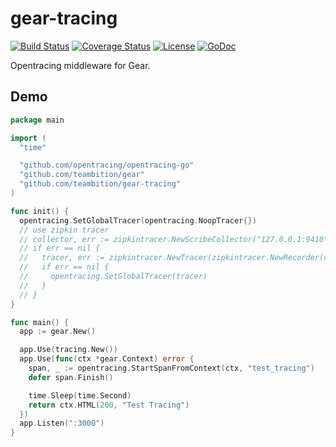 # gear-tracing

[![Build Status](http://img.shields.io/travis/teambition/gear-tracing.svg?style=flat-square)](https://travis-ci.org/teambition/gear-tracing)
[![Coverage Status](http://img.shields.io/coveralls/teambition/gear-tracing.svg?style=flat-square)](https://coveralls.io/r/teambition/gear-tracing)
[![License](http://img.shields.io/badge/license-mit-blue.svg?style=flat-square)](https://raw.githubusercontent.com/teambition/gear-tracing/master/LICENSE)
[![GoDoc](http://img.shields.io/badge/go-documentation-blue.svg?style=flat-square)](http://godoc.org/github.com/teambition/gear-tracing)

Opentracing middleware for Gear.

## Demo

```go
package main

import (
  "time"

  "github.com/opentracing/opentracing-go"
  "github.com/teambition/gear"
  "github.com/teambition/gear-tracing"
)

func init() {
  opentracing.SetGlobalTracer(opentracing.NoopTracer{})
  // use zipkin tracer
  // collector, err := zipkintracer.NewScribeCollector("127.0.0.1:9410", 3*time.Second)
  // if err == nil {
  //   tracer, err := zipkintracer.NewTracer(zipkintracer.NewRecorder(collector, false, "https://github.com", "gear-tracing"))
  //   if err == nil {
  //     opentracing.SetGlobalTracer(tracer)
  //   }
  // }
}

func main() {
  app := gear.New()

  app.Use(tracing.New())
  app.Use(func(ctx *gear.Context) error {
    span, _ := opentracing.StartSpanFromContext(ctx, "test_tracing")
    defer span.Finish()

    time.Sleep(time.Second)
    return ctx.HTML(200, "Test Tracing")
  })
  app.Listen(":3000")
}
```
